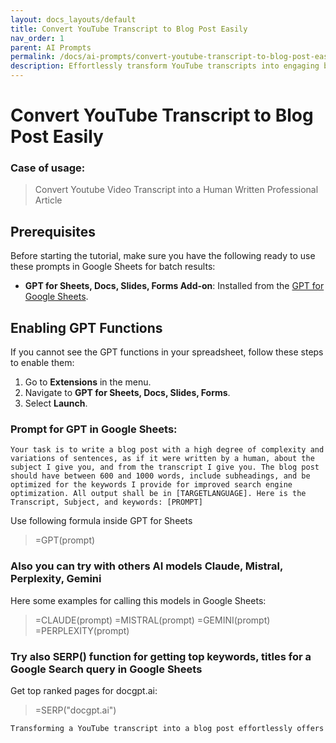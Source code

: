 ```yaml
---
layout: docs_layouts/default
title: Convert YouTube Transcript to Blog Post Easily
nav_order: 1
parent: AI Prompts
permalink: /docs/ai-prompts/convert-youtube-transcript-to-blog-post-easily
description: Effortlessly transform YouTube transcripts into engaging blog posts with our simple guide. Boost your content strategy, enhance SEO, and reach wider audiences by turning video insights into written gold. Perfect for bloggers and marketers aiming to expand their digital footprint.
---
```


# Convert YouTube Transcript to Blog Post Easily

### Case of usage:
> Convert Youtube Video Transcript into a Human Written Professional Article

## Prerequisites

Before starting the tutorial, make sure you have the following ready to use these prompts in Google Sheets for batch results:

- **GPT for Sheets, Docs, Slides, Forms Add-on**: Installed from the [GPT for Google Sheets](https://workspace.google.com/u/0/marketplace/app/gpt_for_sheets_docs_forms_slides/466607203252).

## Enabling GPT Functions

If you cannot see the GPT functions in your spreadsheet, follow these steps to enable them:

1. Go to **Extensions** in the menu.
2. Navigate to **GPT for Sheets, Docs, Slides, Forms**.
3. Select **Launch**.


### Prompt for GPT in Google Sheets:
```shell
Your task is to write a blog post with a high degree of complexity and variations of sentences, as if it were written by a human, about the subject I give you, and from the transcript I give you. The blog post should have between 600 and 1000 words, include subheadings, and be optimized for the keywords I provide for improved search engine optimization. All output shall be in [TARGETLANGUAGE]. Here is the Transcript, Subject, and keywords: [PROMPT]
```

Use following formula inside GPT for Sheets
> =GPT(prompt)

### Also you can try with others AI models Claude, Mistral, Perplexity, Gemini
Here some examples for calling this models in Google Sheets:

> =CLAUDE(prompt)
> =MISTRAL(prompt)
> =GEMINI(prompt)
> =PERPLEXITY(prompt)


### Try also SERP() function for getting top keywords, titles for a Google Search query in Google Sheets

Get top ranked pages for docgpt.ai:

> =SERP("docgpt.ai")



```markdown
Transforming a YouTube transcript into a blog post effortlessly offers numerous advantages that can significantly boost your content strategy. This AI prompt facilitates converting spoken content into written format, a process that enhances accessibility by making the material available to a broader audience, including those with hearing impairments. Furthermore, it improves your site's SEO by adding valuable, keyword-rich content that search engines can index, thereby increasing the likelihood of attracting organic traffic. Repurposing video content into blog posts can also extend the lifespan of your ideas; instead of remaining isolated in video format, your content is given new life and reach. With minimal effort, you can easily generate quality blog posts that maintain the essence and style of the original video, fostering consistency across your content channels. This process is not only time-efficient but also cost-effective, as it allows you to leverage existing resources without the need for generating entirely new content. Additionally, a blog post derived from a video transcript can be engaging, as it can include rich keywords and phrases naturally spoken during the video. This approach provides an excellent opportunity to connect with your audience, encouraging more profound engagement and interaction on your blog platform.
```

